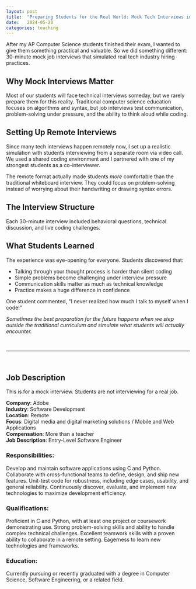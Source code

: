 ```yaml
---
layout: post
title:  "Preparing Students for the Real World: Mock Tech Interviews in the Classroom"
date:   2024-05-20
categories: teaching
---
```


After my AP Computer Science students finished their exam, I wanted to give them something practical and valuable. So we did something different: 30-minute mock job interviews that simulated real tech industry hiring practices.

## Why Mock Interviews Matter

Most of our students will face technical interviews someday, but we rarely prepare them for this reality. Traditional computer science education focuses on algorithms and syntax, but job interviews test communication, problem-solving under pressure, and the ability to think aloud while coding.

## Setting Up Remote Interviews

Since many tech interviews happen remotely now, I set up a realistic simulation with students interviewing from a separate room via video call. We used a shared coding environment and I partnered with one of my strongest students as a co-interviewer.

The remote format actually made students *more* comfortable than the traditional whiteboard interview. They could focus on problem-solving instead of worrying about their handwriting or drawing syntax errors.

## The Interview Structure

Each 30-minute interview included behavioral questions, technical discussion, and live coding challenges.

## What Students Learned

The experience was eye-opening for everyone. Students discovered that:
- Talking through your thought process is harder than silent coding
- Simple problems become challenging under interview pressure
- Communication skills matter as much as technical knowledge
- Practice makes a huge difference in confidence

One student commented, "I never realized how much I talk to myself when I code!"

*Sometimes the best preparation for the future happens when we step outside the traditional curriculum and simulate what students will actually encounter.*

<br/>
<hr/>
<br/>

## Job Description

This is for a mock interview. Students are not interviewing for a real job.

<b>Company</b>: Adobe
<br/>
<b>Industry</b>: Software Development
<br/>
<b>Location</b>: Remote
<br/>
<b>Focus</b>: Digital media and digital marketing solutions / Mobile and Web Applications
<br/>
<b>Compensation</b>: More than a teacher
<br/>
<b>Job Description</b>: Entry-Level Software Engineer

### Responsibilities:

Develop and maintain software applications using C and Python.
Collaborate with cross-functional teams to define, design, and ship new features.
Unit-test code for robustness, including edge cases, usability, and general reliability.
Continuously discover, evaluate, and implement new technologies to maximize development efficiency.

### Qualifications:

Proficient in C and Python, with at least one project or coursework demonstrating use.
Strong problem-solving skills and ability to handle complex technical challenges.
Excellent teamwork skills with a proven ability to collaborate in a remote setting.
Eagerness to learn new technologies and frameworks.

### Education:

Currently pursuing or recently graduated with a degree in Computer Science, Software Engineering, or a related field.
